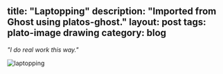 title: "Laptopping"
description: "Imported from Ghost using platos-ghost."
layout: post
tags: plato-image drawing
category: blog
---

*"I do real work this way."*

![laptopping](/content/images/2016/11/laptopping.png)

